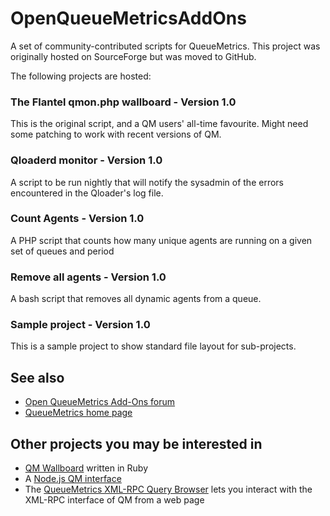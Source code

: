 
OpenQueueMetricsAddOns
======================

A set of community-contributed scripts for QueueMetrics. This project was originally hosted on SourceForge but was moved to GitHub.

The following projects are hosted:

### The Flantel qmon.php wallboard - Version 1.0 
This is the original script, and a QM users' all-time favourite. Might need some
patching to work with recent versions of QM.
### Qloaderd monitor - Version 1.0 
A script to be run nightly that will notify the sysadmin of the errors encountered in the Qloader's log file.
### Count Agents - Version 1.0 
A PHP script that counts how many unique agents are running on a given set of queues and period
### Remove all agents - Version 1.0
A bash script that removes all dynamic agents from a queue.
### Sample project - Version 1.0 
This is a sample project to show standard file layout for sub-projects.


See also
--------

* [Open QueueMetrics Add-Ons forum](http://forum.queuemetrics.com/index.php?board=14.0)
* [QueueMetrics home page](http://queuemetrics.com)

Other projects you may be interested in
---------------------------------------

* [QM Wallboard](https://github.com/ishiel/QM-Wallboard) written in Ruby
* A [Node.js QM interface](https://github.com/holidayextras/node-queuemetrics)
* The [QueueMetrics XML-RPC Query Browser](https://github.com/Loway/QueueMetricsXmlRpcBrowser) lets you interact with the XML-RPC interface of QM from a web page

